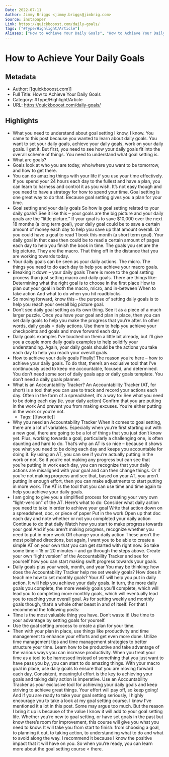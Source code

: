 ```yaml
---
Date: 2022-07-11
Author: Jimmy Briggs <jimmy.briggs@jimbrig.com>
Source: instapaper
Link: https://quickbooost.com/daily-goals/
Tags: ["#Type/Highlight/Article"]
Aliases: ["How to Achieve Your Daily Goals", "How to Achieve Your Daily Goals"]
---
```

# How to Achieve Your Daily Goals

## Metadata
- Author: [[quickbooost.com]]
- Full Title: How to Achieve Your Daily Goals
- Category: #Type/Highlight/Article
- URL: https://quickbooost.com/daily-goals/

## Highlights
- What you need to understand about goal setting
  I know, I know. You came to this post because you wanted to learn about daily goals. You want to set your daily goals, achieve your daily goals, work on your daily goals.
  I get it.
  But first, you need to see how your daily goals fit into the overall scheme of things. You need to understand what goal setting is.
- What are goals?
- Goals look at who you are today, who/where you want to be tomorrow, and how to get there.
- You can do amazing things with your life if you use your time effectively. If you spend your 24 hours each day to the fullest and have a plan, you can learn to harness and control it as you wish.
  It’s not easy though and you need to have a strategy for how to spend your time.
  Goal setting is one great way to do that. Because goal setting gives you a plan for your time.
- Goal setting and your daily goals
  So how is goal setting related to your daily goals? See it like this – your goals are the big picture and your daily goals are the “little picture.”
  If your goal is to save $10,000 over the next 18 months (a long term goal), your daily goal could be to save a certain amount of money each day to help you save up that amount overall.
  Or you could have a goal to read 1 book this month (a short term goal). Your daily goal in that case then could be to read a certain amount of pages each day to help you finish the book in time.
  The goals you set are the big picture. They are the macro. That thing off in the distance that you are working towards today.
- Your daily goals can be seen as your daily actions. The micro. The things you need to do each day to help you achieve your macro goals.
- Breaking it down – your daily goals
  There is more to the goal setting process than just setting macro and daily goals. There are things like:
  Determining what the right goal is to choose in the first place
  How to plan out your goal in both the macro, micro, and in-between
  When to take action
  And what to do when you hit roadblocks
- So moving forward, know this – the purpose of setting daily goals is to help you reach your overall big picture goal.
- Don’t see daily goal setting as its own thing. See it as a piece of a much larger puzzle. Once you have your goal and plan in place, then you can set daily goals to help you make the progress that you’re after.
  In other words, daily goals = daily actions. Use them to help you achieve your checkpoints and goals and move forward each day.
- Daily goals examples
  I’ve touched on them a little bit already, but I’ll give you a couple more daily goals examples to help solidify your understanding.
  Again, your daily goals should be the actions you take each day to help you reach your overall goals.
- How to achieve your daily goals
  Finally! The reason you’re here – how to achieve your daily goals. To do that, there’s an exclusive tool that I’ve continuously used to keep me accountable, focused, and determined.
  You don’t need some sort of daily goals app or daily goals template. You don’t need a daily goals planner.
- What is an Accountability Tracker?
  An Accountability Tracker (AT, for short) is a tool that you can use to track and record your actions each day. Often in the form of a spreadsheet, it’s a way to:
  See what you need to be doing each day (ie. your daily action)
  Confirm that you are putting in the work
  And prevent you from making excuses. You’re either putting in the work or you’re not.
    - Tags: [[favorite]] 
- Why you need an Accountability Tracker
  When it comes to goal setting, there are a lot of variables. Especially when you’re first starting out with a new goal, there are going to be a lot of things that you just don’t know yet.
  Plus, working towards a goal, particularly a challenging one, is often daunting and hard to do.
  That’s why an AT is so nice – because it shows you what you need to be doing each day and keeps you accountable for doing it.
  By using an AT, you can see if you’re actually putting in the work or not.
  So if you’re not making any progress but can see that you’re putting in work each day, you can recognize that your daily actions are misaligned with your goal and can then change things.
  Or if you’re not making progress and see that, based on your AT, you aren’t putting in enough effort, then you can make adjustments to start putting in more work.
  The AT is the tool that you can use time and time again to help you achieve your daily goals.
- I am going to give you a simplified process for creating your very own “light-version” of the AT.
  Here’s what to do:
  Consider what daily action you need to take in order to achieve your goal
  Write that action down on a spreadsheet, doc, or piece of paper
  Put in the work
  Open up that doc each day and note whether or not you completed your daily action
  Continue to do that daily
  Watch how you start to make progress towards your goal
  And if you aren’t making progress, recognize whether you need to put in more work OR change your daily action
  These aren’t the most polished directions, but again, I want you to be able to create a simple AT on your own that you can get started with right now.
  So take some time – 15 or 20 minutes – and go through the steps above. Create your own “light version” of the Accountability Tracker and see for yourself how you can start making swift progress towards your goals.
- Daily goals plus your week, month, and year
  You may be thinking: how does the Accountability Tracker help me set weekly goals? How does it teach me how to set monthly goals?
  Your AT will help you put in daily action. It will help you achieve your daily goals.
  In turn, the more daily goals you complete, the more weekly goals you’ll complete, which will lead you to completing more monthly goals, which will eventually lead you to reaching your overall goal.
  As for setting weekly and monthly goals though, that’s a whole other beast in and of itself. For that I recommend the following posts:
- Time is the most valuable thing you have. Don’t waste it! Use time to your advantage by setting goals for yourself.
- Use the goal setting process to create a plan for your time.
- Then with your plan in place, use things like productivity and time management to enhance your efforts and get even more done.
  Utilize time management tips and time management strategies to better structure your time. Learn how to be productive and take advantage of the various ways you can increase productivity.
  When you treat your time as a tool to be harnessed instead of something that you just want to have pass you by, you can start to do amazing things.
  With your macro goal in place, use daily goals to ensure that you are moving forward each day. Consistent, meaningful effort is the key to achieving your goals and taking daily action is imperative.
  Use an Accountability Tracker as your exclusive tool for achieving your daily goals and keep striving to achieve great things.
  Your effort will pay off, so keep going!
  And if you are ready to take your goal setting seriously, I highly encourage you to take a look at my goal setting course.
  I know I’ve mentioned it a lot in this post.
  Some may argue too much.
  But the reason I bring it up is because of the value I know it will add to your goal setting life. Whether you’re new to goal setting, or have set goals in the past but know there’s room for improvement, this course will give you what you need to know.
  It will take you from start to finish: from choosing a goal, to planning it out, to taking action, to understanding what to do and what to avoid along the way.
  I recommend it because I know the positive impact that it will have on you. So when you’re ready, you can learn more about the goal setting course < there.
